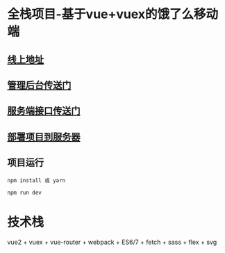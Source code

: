 # 全栈项目-基于vue+vuex的饿了么移动端

## [线上地址](http://47.110.44.176/app)

## [管理后台传送门](https://github.com/majun00/elm-admin)

## [服务端接口传送门](https://github.com/majun00/egg-api)

## [部署项目到服务器](https://github.com/majun00/egg-api/blob/master/server.md)

## 项目运行

```
npm install 或 yarn

npm run dev

```

# 技术栈

vue2 + vuex + vue-router + webpack + ES6/7 + fetch + sass + flex + svg